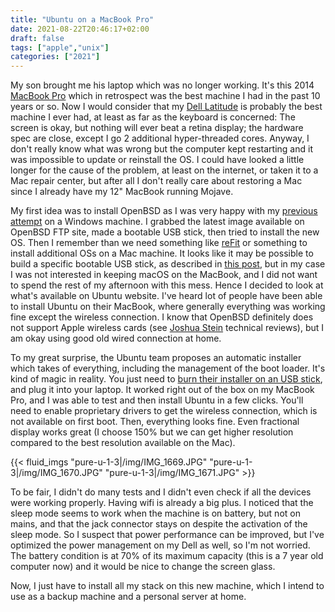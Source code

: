 ```yaml
---
title: "Ubuntu on a MacBook Pro"
date: 2021-08-22T20:46:17+02:00
draft: false
tags: ["apple","unix"]
categories: ["2021"]
---
```

My son brought me his laptop which was no longer working. It's this 2014 [MacBook Pro](/post/os-x-mavericks/) which in retrospect was the best machine I had in the past 10 years or so. Now I would consider that my [Dell Latitude](/post/welcome-ubuntu/) is probably the best machine I ever had, at least as far as the keyboard is concerned: The screen is okay, but nothing will ever beat a retina display; the hardware spec are close, except I go 2 additional hyper-threaded cores. Anyway, I don't really know what was wrong but the computer kept restarting and it was impossible to update or reinstall the OS. I could have looked a little longer for the cause of the problem, at least on the internet, or taken it to a Mac repair center, but after all I don't really care about restoring a Mac since I already have my 12" MacBook running Mojave.

My first idea was to install OpenBSD as I was very happy with my [previous attempt](/post/welcome-openbsd/) on a Windows machine. I grabbed the latest image available on OpenBSD FTP site, made a bootable USB stick, then tried to install the new OS. Then I remember than we need something like [reFit](http://refit.sourceforge.net/) or something to install additional OSs on a Mac machine. It looks like it may be possible to build a specific bootable USB stick, as described in [this post](https://www.tumfatig.net/20110901/run-openbsd-from-usb-on-macbook-pro/?utm_source=pocket_mylist), but in my case I was not interested in keeping macOS on the MacBook, and I did not want to spend the rest of my afternoon with this mess. Hence I decided to look at what's available on Ubuntu website. I've heard lot of people have been able to install Ubuntu on their MacBook, where generally everything was working fine except the wireless connection. I know that OpenBSD definitely does not support Apple wireless cards (see [Joshua Stein](https://jcs.org/) technical reviews), but I am okay using good old wired connection at home.

To my great surprise, the Ubuntu team proposes an automatic installer which takes of everything, including the management of the boot loader. It's kind of magic in reality. You just need to [burn their installer on an USB stick](https://ubuntu.com/tutorials/create-a-usb-stick-on-ubuntu), and plug it into your laptop. It worked right out of the box on my MacBook Pro, and I was able to test and then install Ubuntu in a few clicks. You'll need to enable proprietary drivers to get the wireless connection, which is not available on first boot. Then, everything looks fine. Even fractional display works great (I choose 150% but we can get higher resolution compared to the best resolution available on the Mac).

{{< fluid_imgs "pure-u-1-3|/img/IMG_1669.JPG"
               "pure-u-1-3|/img/IMG_1670.JPG"
               "pure-u-1-3|/img/IMG_1671.JPG" >}}

To be fair, I didn't do many tests and I didn't even check if all the devices were working properly. Having wifi is already a big plus. I noticed that the sleep mode seems to work when the machine is on battery, but not on mains, and that the jack connector stays on despite the activation of the sleep mode. So I suspect that power performance can be improved, but I've optimized the power management on my Dell as well, so I'm not worried. The battery condition is at 70% of its maximum capacity (this is a 7 year old computer now) and it would be nice to change the screen glass.

Now, I just have to install all my stack on this new machine, which I intend to use as a backup machine and a personal server at home.
